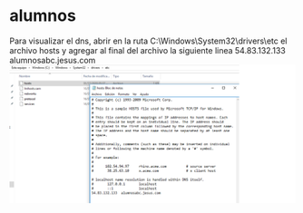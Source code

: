 # alumnos
Para visualizar el dns, abrir en la ruta
C:\Windows\System32\drivers\etc
el archivo hosts y agregar al final del archivo la siguiente linea
54.83.132.133  alumnosabc.jesus.com
![alt text](https://github.com/jesus87/alumnos/blob/master/configuration.png)
